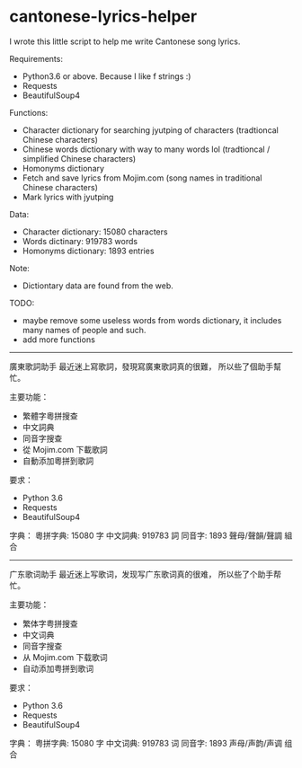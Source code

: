 # cantonese-lyrics-helper
I wrote this little script to help me write Cantonese song lyrics.

Requirements:
- Python3.6 or above. Because I like f strings :)
- Requests
- BeautifulSoup4

Functions:
- Character dictionary for searching jyutping of characters (tradtioncal Chinese characters)
- Chinese words dictionary with way to many words lol (tradtioncal / simplified Chinese characters)
- Homonyms dictionary
- Fetch and save lyrics from Mojim.com (song names in traditional Chinese characters)
- Mark lyrics with jyutping

Data:
- Character dictionary: 15080 characters
- Words dictinary: 919783 words
- Homonyms dictionary: 1893 entries

Note:
- Dictiontary data are found from the web.

TODO:
- maybe remove some useless words from words dictionary, it includes many names of people and such.
- add more functions

---------------------------------------------

廣東歌詞助手
最近迷上寫歌詞，發現寫廣東歌詞真的很難， 所以些了個助手幫忙。

主要功能：
- 繁體字粵拼搜查
- 中文詞典
- 同音字搜查
- 從 Mojim.com 下載歌詞
- 自動添加粵拼到歌詞

要求：
- Python 3.6
- Requests
- BeautifulSoup4

字典：
粵拼字典: 15080 字
中文詞典: 919783 詞
同音字: 1893 聲母/聲韻/聲調 組合

---------------------------------------------

广东歌词助手
最近迷上写歌词，发现写广东歌词真的很难， 所以些了个助手帮忙。

主要功能：
- 繁体字粤拼搜查
- 中文词典
- 同音字搜查
- 从 Mojim.com 下载歌词
- 自动添加粤拼到歌词

要求：
- Python 3.6
- Requests
- BeautifulSoup4

字典：
粤拼字典: 15080 字
中文词典: 919783 词
同音字: 1893 声母/声韵/声调 组合

